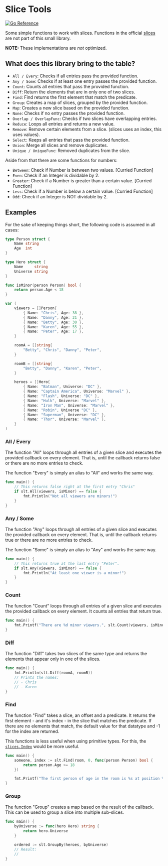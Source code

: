# Slice Tools

[![Go Reference](https://pkg.go.dev/badge/github.com/christopher-kleine/slt.svg)](https://pkg.go.dev/github.com/christopher-kleine/slt)

Some simple functions to work with slices. Functions in the official [slices](https://pkg.go.dev/slices) are not part of this small library.

**NOTE:** These implementations are *not* optimized.

## What does this library bring to the table?

- `All / Every`: Checks if all entries pass the provided function.
- `Any / Some`: Checks if at least one entry passes the provided function.
- `Count`: Counts all entries that pass the provided function.
- `Diff`: Return the elements that are in only one of two slices.
- `Find`: Find returns the first element that match the predicate.
- `Group`: Creates a map of slices, grouped by the provided function.
- `Map`: Creates a new slice based on the provided function.
- `None`: Checks if no entry passes the provided function.
- `Overlap / OverlapFunc`: Checks if two slices have overlapping entries.
- `Reduce`: Loops all entries and returns a new value.
- `Remove`: Remove certain elements from a slice. (slices uses an index, this uses values).
- `Select`: Keeps all entries that pass the provided function.
- `Union`: Merge all slices and remove duplicates.
- `Unique / UniqueFunc`: Removed duplicates from the slice.

Aside from that there are some functions for numbers:

- `Between`: Check if Number is between two values. [Curried Function]
- `Even`: Check if an Integer is dividable by 2.
- `Greater`: Check if a Number is greater than a certain value. [Curried Function]
- `Less`: Check if a Number is below a certain value. [Curried Function]
- `Odd`: Check if an Integer is NOT dividable by 2.

## Examples

For the sake of keeping things short, the following code is assumed in all cases:

```go
type Person struct {
    Name string
    Age  int
}

type Hero struct {
    Name     string
    Universe string
}

func isMinor(person Person) bool {
    return person.Age < 18
}

var (
    viewers = []Person{
        { Name: "Chris", Age: 38 },
        { Name: "Danny", Age: 21 },
        { Name: "Betty", Age: 30 },
        { Name: "Karen", Age: 55 },
        { Name: "Peter", Age: 17 },
    }

    roomA = []string{
        "Betty", "Chris", "Danny", "Peter",
    }

    roomB = []string{
        "Betty", "Danny", "Karen", "Peter",
    }

    heroes = []Hero{
        { Name: "Batman", Universe: "DC" },
        { Name: "Captain America", Universe: "Marvel" },
        { Name: "Flash", Universe: "DC" },
        { Name: "Hulk", Universe: "Marvel" },
        { Name: "Iron Man", Universe: "Marvel" },
        { Name: "Robin", Universe "DC" },
        { Name: "Superman", Universe: "DC" },
        { Name: "Thor", Universe: "Marvel" },
    }
)
```


### All / Every

The function "All" loops through all entries of a given slice and executes the provided callback on every element. That is, until the callback returns false or there are no more entries to check.

The function "Every" is simply an alias to "All" and works the same way.

```go
func main() {
    // This returns false right at the first entry "Chris"
    if slt.All(viewers, isMinor) == false {
        fmt.Println("Not all viewers are minors!")
    }
}
```

### Any / Some

The function "Any" loops through all entries of a given slice and executes the provided callback on every element. That is, until the callback returns true or there are no more entries to check.

The function "Some" is simply an alias to "Any" and works the same way.

```go
func main() {
    // This returns true at the last entry "Peter".
    if slt.Any(viewers, isMinor) == false {
        fmt.Println("At least one viewer is a minor!")
    }
}
```

### Count

The function "Count" loops through all entries of a given slice and executes the provided callback on every element. It counts all entries that return true.

```go
func main() {
    fmt.Printf("There are %d minor viewers.", slt.Count(viewers, isMinor))
}
```

### Diff

The function "Diff" takes two slices of the same type and returns the elements that appear only in one of the slices.

```go
func main() {
    fmt.Println(slt.Diff(roomA, roomB))
    // Prints the names:
    // - Chris
    // - Karen
}
```

### Find

The function "Find" takes a slice, an offset and a predicate. It returns the first element - and it's index - in the slice that matches the predicate. If there are no elements that match, the default value for that datatype and -1 for the index are returned.

This functions is less useful when using primitive types. For this, the [`slices.Index`](https://pkg.go.dev/slices#Index) would be more useful.

```go
func main() {
    someone, index := slt.Find(room, 0, func(person Person) bool {
        return person.Age >= 18
    })

    fmt.Printf("The first person of age in the room is %s at position %d\n", someone.Name, index)
}
```

### Group

The function "Group" creates a map based on the result of the callback. This can be used to group a slice into multiple sub-slices.

```go
func main() {
    byUniverse := func(hero Hero) string {
        return hero.Universe
    }

    ordered := slt.GroupBy(heroes, byUniverse)
    // Result:
    // 
}
```